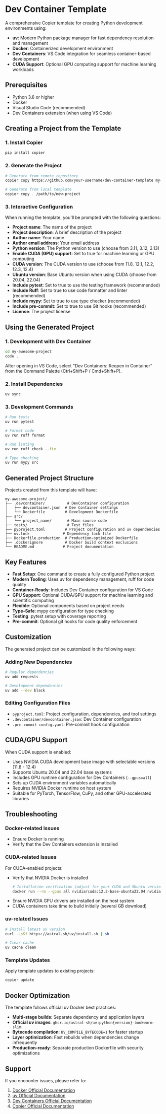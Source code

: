 # Dev Container Template

A comprehensive Copier template for creating Python development environments using:
- **uv**: Modern Python package manager for fast dependency resolution and management
- **Docker**: Containerized development environment
- **Dev Containers**: VS Code integration for seamless container-based development
- **CUDA Support**: Optional GPU computing support for machine learning workloads

## Prerequisites

- Python 3.8 or higher
- Docker
- Visual Studio Code (recommended)
- Dev Containers extension (when using VS Code)

## Creating a Project from the Template

### 1. Install Copier

```bash
pip install copier
```

### 2. Generate the Project

```bash
# Generate from remote repository
copier copy https://github.com/your-username/dev-container-template my-awesome-project

# Generate from local template
copier copy . /path/to/new-project
```

### 3. Interactive Configuration

When running the template, you'll be prompted with the following questions:

- **Project name**: The name of the project
- **Project description**: A brief description of the project
- **Author name**: Your name
- **Author email address**: Your email address
- **Python version**: The Python version to use (choose from 3.11, 3.12, 3.13)
- **Enable CUDA (GPU) support**: Set to true for machine learning or GPU computing
- **CUDA version**: The CUDA version to use (choose from 11.8, 12.1, 12.2, 12.3, 12.4)
- **Ubuntu version**: Base Ubuntu version when using CUDA (choose from 20.04, 22.04)
- **Include pytest**: Set to true to use the testing framework (recommended)
- **Include Ruff**: Set to true to use code formatter and linter (recommended)
- **Include mypy**: Set to true to use type checker (recommended)
- **Include pre-commit**: Set to true to use Git hooks (recommended)
- **License**: The project license

## Using the Generated Project

### 1. Development with Dev Container

```bash
cd my-awesome-project
code .
```

After opening in VS Code, select "Dev Containers: Reopen in Container" from the Command Palette (Ctrl+Shift+P / Cmd+Shift+P).

### 2. Install Dependencies

```bash
uv sync
```

### 3. Development Commands

```bash
# Run tests
uv run pytest

# Format code
uv run ruff format

# Run linting
uv run ruff check --fix

# Type checking
uv run mypy src
```

## Generated Project Structure

Projects created from this template will have:

```
my-awesome-project/
├── .devcontainer/          # DevContainer configuration
│   ├── devcontainer.json  # Dev Container settings
│   └── Dockerfile         # Development Dockerfile
├── src/
│   └── project_name/       # Main source code
├── tests/                  # Test files
├── pyproject.toml         # Project configuration and uv dependencies
├── uv.lock               # Dependency lock file
├── Dockerfile.production  # Production-optimized Dockerfile
├── .dockerignore          # Docker build context exclusions
└── README.md             # Project documentation
```

## Key Features

- **Fast Setup**: One command to create a fully configured Python project
- **Modern Tooling**: Uses uv for dependency management, ruff for code quality
- **Container-Ready**: Includes Dev Container configuration for VS Code
- **GPU Support**: Optional CUDA/GPU support for machine learning and scientific computing
- **Flexible**: Optional components based on project needs
- **Type-Safe**: mypy configuration for type checking
- **Testing**: pytest setup with coverage reporting
- **Pre-commit**: Optional git hooks for code quality enforcement

## Customization

The generated project can be customized in the following ways:

### Adding New Dependencies

```bash
# Regular dependencies
uv add requests

# Development dependencies
uv add --dev black
```

### Editing Configuration Files

- `pyproject.toml`: Project configuration, dependencies, and tool settings
- `.devcontainer/devcontainer.json`: Dev Container configuration
- `.pre-commit-config.yaml`: Pre-commit hook configuration

## CUDA/GPU Support

When CUDA support is enabled:
- Uses NVIDIA CUDA development base image with selectable versions (11.8 - 12.4)
- Supports Ubuntu 20.04 and 22.04 base systems
- Includes GPU runtime configuration for Dev Containers (`--gpus=all`)
- Sets up CUDA environment variables automatically
- Requires NVIDIA Docker runtime on host system
- Suitable for PyTorch, TensorFlow, CuPy, and other GPU-accelerated libraries

## Troubleshooting

### Docker-related Issues

- Ensure Docker is running
- Verify that the Dev Containers extension is installed

### CUDA-related Issues

For CUDA-enabled projects:

- Verify that NVIDIA Docker is installed
  ```bash
  # Installation verification (adjust for your CUDA and Ubuntu versions)
  docker run --rm --gpus all nvidia/cuda:12.2-base-ubuntu22.04 nvidia-smi
  ```
- Ensure NVIDIA GPU drivers are installed on the host system
- CUDA containers take time to build initially (several GB download)

### uv-related Issues

```bash
# Install latest uv version
curl -LsSf https://astral.sh/uv/install.sh | sh

# Clear cache
uv cache clean
```

### Template Updates

Apply template updates to existing projects:

```bash
copier update
```

## Docker Optimization

The template follows official uv Docker best practices:

- **Multi-stage builds**: Separate dependency and application layers
- **Official uv images**: `ghcr.io/astral-sh/uv:python{version}-bookworm-slim`
- **Bytecode compilation**: `UV_COMPILE_BYTECODE=1` for faster startup
- **Layer optimization**: Fast rebuilds when dependencies change infrequently
- **Production-ready**: Separate production Dockerfile with security optimizations

## Support

If you encounter issues, please refer to:

1. [Docker Official Documentation](https://docs.docker.com/)
2. [uv Official Documentation](https://docs.astral.sh/uv/)
3. [Dev Containers Official Documentation](https://containers.dev/)
4. [Copier Official Documentation](https://copier.readthedocs.io/)